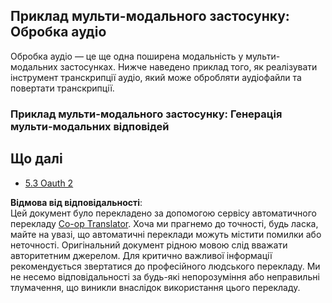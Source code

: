 <!--
CO_OP_TRANSLATOR_METADATA:
{
  "original_hash": "56238122f67d302188668cd1e0371d5c",
  "translation_date": "2025-06-17T16:52:32+00:00",
  "source_file": "05-AdvancedTopics/mcp-multi-modality/README.md",
  "language_code": "uk"
}
-->
## Приклад мульти-модального застосунку: Обробка аудіо

Обробка аудіо — це ще одна поширена модальність у мульти-модальних застосунках. Нижче наведено приклад того, як реалізувати інструмент транскрипції аудіо, який може обробляти аудіофайли та повертати транскрипції.

### Приклад мульти-модального застосунку: Генерація мульти-модальних відповідей

## Що далі

- [5.3 Oauth 2](../mcp-oauth2-demo/README.md)

**Відмова від відповідальності**:  
Цей документ було перекладено за допомогою сервісу автоматичного перекладу [Co-op Translator](https://github.com/Azure/co-op-translator). Хоча ми прагнемо до точності, будь ласка, майте на увазі, що автоматичні переклади можуть містити помилки або неточності. Оригінальний документ рідною мовою слід вважати авторитетним джерелом. Для критично важливої інформації рекомендується звертатися до професійного людського перекладу. Ми не несемо відповідальності за будь-які непорозуміння або неправильні тлумачення, що виникли внаслідок використання цього перекладу.